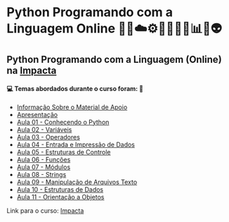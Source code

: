 # Python Programando com a Linguagem Online 🤖🎲☁️⚙️🤯👨🏻‍💻📊🐍👽
## Python Programando com a Linguagem (Online) na [Impacta](https://www.impacta.com.br/cursos/programando-com-a-linguagem-python-online)
#### 💻 Temas abordados durante o curso foram: 🚀
- [Informação Sobre o Material de Apoio](https://github.com/romulovieira777/Python_Programando_com_a_Linguagem_Online/tree/main/Informacao_Sobre_o_Material_de_Apoio)
- [Apresentação](https://github.com/romulovieira777/Python_Programando_com_a_Linguagem_Online/tree/main/Apresentacao)
- [Aula 01 - Conhecendo o Python](https://github.com/romulovieira777/Python_Programando_com_a_Linguagem_Online/tree/main/Aula_01_Conhecendo_o_Python)
- [Aula 02 - Variáveis](https://github.com/romulovieira777/Python_Programando_com_a_Linguagem_Online/tree/main/Aula_02_Variaveis)
- [Aula 03 - Operadores](https://github.com/romulovieira777/Python_Programando_com_a_Linguagem_Online/tree/main/Aula_03_Operadores)
- [Aula 04 - Entrada e Impressão de Dados](https://github.com/romulovieira777/Python_Programando_com_a_Linguagem_Online/tree/main/Aula_04_Entrada_e_Impress%C3%A3o_de_Dados)
- [Aula 05 - Estruturas de Controle](https://github.com/romulovieira777/Python_Programando_com_a_Linguagem_Online/tree/main/Aula_05_Estruturas_de_Controle)
- [Aula 06 - Funções](https://github.com/romulovieira777/Python_Programando_com_a_Linguagem_Online/tree/main/Aula_06_Funcoes)
- [Aula 07 - Módulos](https://github.com/romulovieira777/Python_Programando_com_a_Linguagem_Online/tree/main/Aula_07_Modulos)
- [Aula 08 - Strings](https://github.com/romulovieira777/Python_Programando_com_a_Linguagem_Online/tree/main/Aula_08_Strings)
- [Aula 09 - Manipulação de Arquivos Texto](https://github.com/romulovieira777/Python_Programando_com_a_Linguagem_Online/tree/main/Aula_09_Manipulacao_de_Arquivos_Texto)
- [Aula 10 - Estruturas de Dados](https://github.com/romulovieira777/Python_Programando_com_a_Linguagem_Online/tree/main/Aula_10_Estruturas_de_Dados)
- [Aula 11 - Orientação a Objetos]()

Link para o curso: [Impacta](https://www.impacta.com.br/cursos/programando-com-a-linguagem-python-online)